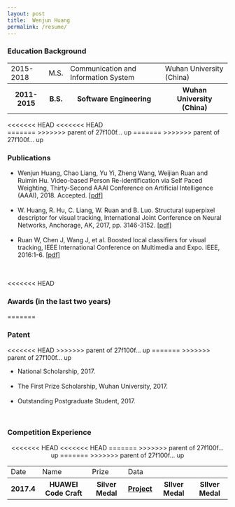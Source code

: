```yaml
---
layout: post
title:  Wenjun Huang
permalink: /resume/
---
```

<h3><strong> Education Background</strong> </h3>
<p align='center'>
	<table id="table" class="table table-bordered table-striped table-condensed">
	<tr>   
	<td >2015-2018</td>
	<td>M.S.</td>
	<td> Communication and Information System</td>
	<td> Wuhan University (China) </td>
	</tr>
	<tr>   
	<th >2011-2015</th>
	<th> B.S.</th>
	<th> Software Engineering</th>
	<th> Wuhan University (China)  </th>
	</tr>
	</table>
</p>
<<<<<<< HEAD
<<<<<<< HEAD
<br>
=======
>>>>>>> parent of 27f100f... up
=======
>>>>>>> parent of 27f100f... up
<h3><strong> Publications</strong> </h3>

<ul>
<li> Wenjun Huang, Chao Liang, Yu Yi, Zheng Wang, Weijian Ruan and Ruimin Hu. Video-based Person Re-identification via Self Paced Weighting, Thirty-Second AAAI Conference on Artificial Intelligence (AAAI), 2018. Accepted. <a href="http://mmap.whu.edu.cn/wp-content/uploads/2017/11/aaai-18_wenjun_huang.pdf">[pdf]</a> </li>
<br/>
<li>W. Huang, R. Hu, C. Liang, W. Ruan and B. Luo. Structural superpixel descriptor for visual tracking, International Joint Conference on Neural Networks, Anchorage, AK, 2017, pp. 3146-3152. <a href="http://ieeexplore.ieee.org/document/7966248/">[pdf]</a><br></li>
<br/>
<li>Ruan W, Chen J, Wang J, et al. Boosted local classifiers for visual tracking, IEEE International Conference on Multimedia and Expo. IEEE, 2016:1-6. <a href="http://xueshu.baidu.com/s?wd=paperuri%3A%280360dcd84af6cb13845183be4ec5f6ec%29&filter=sc_long_sign&tn=SE_xueshusource_2kduw22v&sc_vurl=http%3A%2F%2Fieeexplore.ieee.org%2Fdocument%2F7552903%2F&ie=utf-8&sc_us=3432304471175397605">[pdf]</a></li>
<br/>
<!--<li>Wenjun Huang, Chao Liang, Yu Yi, Zheng Wang, Weijian Ruan and Ruimin Hu. Video based person re-identification with unregulated sequences(submited to ICASSP). -->
</ul>

<br>
<<<<<<< HEAD
<h3><strong> Awards (in the last two years)</strong> </h3>

=======
<h3><strong> Patent</strong> </h3>
<<<<<<< HEAD
>>>>>>> parent of 27f100f... up
=======
>>>>>>> parent of 27f100f... up
<ul>
<li> National Scholarship, 2017. </li>
<br/>
<li> The First Prize Scholarship, Wuhan University, 2017. </li>
</br>
<li> Outstanding Postgraduate Student, 2017. </li>
</ul>

<br>
<h3> <strong> Competition Experience</strong> </h3>

<p align='center'>
	<table id="table" class="table table-bordered table-striped table-condensed">
	<tr>   
	<td >Date</td>
	<td>Name</td>
	<td> Prize</td>
	<td> Data</td>
	</tr>
	<tr>   
	<th >2017.4</th>
	<th> HUAWEI Code Craft</th>
<<<<<<< HEAD
<<<<<<< HEAD
	<th> Silver Medal</th>
	<th> <a href="https://github.com/hubery94/CDN_HUAWEI">Project</a></th>
=======
	<th> SIlver Medal</th>
>>>>>>> parent of 27f100f... up
=======
	<th> SIlver Medal</th>
>>>>>>> parent of 27f100f... up
	</tr>
	</table>
</p>

